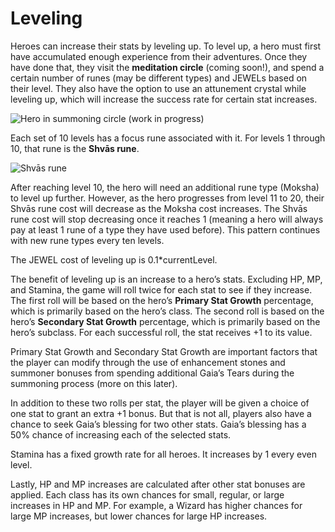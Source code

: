 # Leveling

Heroes can increase their stats by leveling up. To level up, a hero must first have accumulated enough experience from their adventures. Once they have done that, they visit the **meditation circle** (coming soon!), and spend a certain number of runes (may be different types) and JEWELs based on their level. They also have the option to use an attunement crystal while leveling up, which will increase the success rate for certain stat increases.

![Hero in summoning circle (work in progress)](../.gitbook/assets/jewel-icon.png)

Each set of 10 levels has a focus rune associated with it. For levels 1 through 10, that rune is the **Shvās rune**. 

![Shvās rune](../.gitbook/assets/jewel-icon.png)

After reaching level 10, the hero will need an additional rune type (Moksha) to level up further. However, as the hero progresses from level 11 to 20, their Shvās rune cost will decrease as the Moksha cost increases. The Shvās rune cost will stop decreasing once it reaches 1 (meaning a hero will always pay at least 1 rune of a type they have used before). This pattern continues with new rune types every ten levels.

The JEWEL cost of leveling up is 0.1*currentLevel.

The benefit of leveling up is an increase to a hero’s stats. Excluding HP, MP, and Stamina, the game will roll twice for each stat to see if they increase. The first roll will be based on the hero’s **Primary Stat Growth** percentage, which is primarily based on the hero’s class. The second roll is based on the hero’s **Secondary Stat Growth** percentage, which is primarily based on the hero’s subclass. For each successful roll, the stat receives +1 to its value. 

Primary Stat Growth and Secondary Stat Growth are important factors that the player can modify through the use of enhancement stones and summoner bonuses from spending additional Gaia’s Tears during the summoning process (more on this later).

In addition to these two rolls per stat, the player will be given a choice of one stat to grant an extra +1 bonus. But that is not all, players also have a chance to seek Gaia’s blessing for two other stats. Gaia’s blessing has a 50% chance of increasing each of the selected stats.

Stamina has a fixed growth rate for all heroes. It increases by 1 every even level.

Lastly, HP and MP increases are calculated after other stat bonuses are applied. Each class has its own chances for small, regular, or large increases in HP and MP. For example, a Wizard has higher chances for large MP increases, but lower chances for large HP increases.
